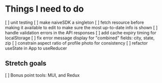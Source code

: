 # Things I need to do

  [ ] unit testing
  [ ] make naiveSDK a singleton
  [ ] fetch resource before making it available to edit to make sure the most up-to-date info is shown
  [ ] handle validation errors in the API responses
  [ ] add cache expiry timing for localStorage
  [ ] fix error message display for "combined" fields: city, state, zip
  [ ] constrain aspect ratio of profile photo for consistency
  [ ] refactor useState in App to useReducer


## Stretch goals

  [ ] Bonus point tools: MUI, and Redux
